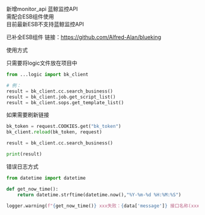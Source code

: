 新增monitor_api 蓝鲸监控API</br> 
需配合ESB组件使用</br> 
目前最新ESB不支持蓝鲸监控API</br>

已补全ESB组件
链接：https://github.com/Alfred-Alan/blueking


使用方式

只需要将logic文件放在项目中

```python
from ...logic import bk_client

# 例：
result = bk_client.cc.search_business()
result = bk_client.job.get_script_list()
result = bk_client.sops.get_template_list()
```

如果需要刷新链接 

```python
bk_token = request.COOKIES.get("bk_token")
bk_client.reload(bk_token, request)

result = bk_client.cc.search_business()

print(result)
```


错误日志方式
```python
from datetime import datetime

def get_now_time():
    return datetime.strftime(datetime.now(),"%Y-%m-%d %H:%M:%S")

logger.warning(f"{get_now_time()} xxx失败：{data['message']} 接口名称(xxx) 请求参数({kwargs}) 返回参数({data})")
```
